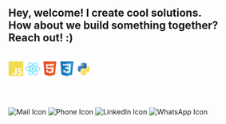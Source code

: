 ## Hey, welcome! I create cool solutions.<br>How about we build something together?<br>Reach out! :)

<div style="display: inline_block"><br>
  <!-- Technology Icons -->
  <img align="center" alt="Js" height="30" width="30" src="https://raw.githubusercontent.com/devicons/devicon/master/icons/javascript/javascript-plain.svg">
  <img align="center" alt="React" height="30" width="30" src="https://raw.githubusercontent.com/devicons/devicon/master/icons/react/react-original.svg">
  <img align="center" alt="HTML" height="30" width="30" src="https://raw.githubusercontent.com/devicons/devicon/master/icons/html5/html5-original.svg">
  <img align="center" alt="CSS" height="30" width="30" src="https://raw.githubusercontent.com/devicons/devicon/master/icons/css3/css3-original.svg">
  <img align="center" alt="Python" height="30" width="30" src="https://raw.githubusercontent.com/devicons/devicon/master/icons/python/python-original.svg">

  <!-- Line break to separate the two sections -->
  <br><br>

  <!-- Contact Icons with working links and no blue focus outline -->
  <a href="mailto:bc@inmotion.today" style="text-decoration: none; outline: none;">
    <img align="center" alt="Mail Icon" height="30" width="30" src="https://img.icons8.com/ios-filled/50/ffffff/email.png">
  </a>
  <a href="tel:+351915542701" style="text-decoration: none; outline: none;">
    <img align="center" alt="Phone Icon" height="30" width="30" src="https://img.icons8.com/ios-filled/50/ffffff/phone.png">
  </a>
  <a href="https://www.linkedin.com/in/bernardoloureiro/" style="text-decoration: none; outline: none;" target="_blank">
    <img align="center" alt="LinkedIn Icon" height="30" width="30" src="https://img.icons8.com/ios-filled/50/ffffff/linkedin.png">
  </a>
  <a href="https://wa.me/351915542701" style="text-decoration: none; outline: none;" target="_blank">
    <img align="center" alt="WhatsApp Icon" height="30" width="30" src="https://img.icons8.com/ios-filled/50/ffffff/whatsapp.png">
  </a>
</div>
